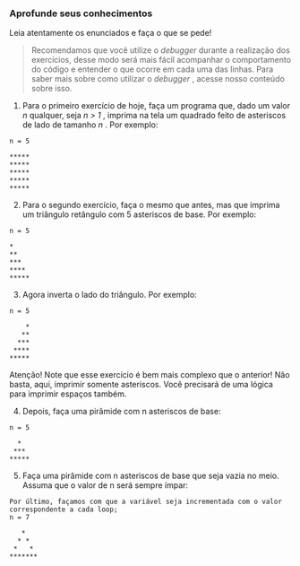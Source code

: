 ### Aprofunde seus conhecimentos

Leia atentamente os enunciados e faça o que se pede!

> Recomendamos que você utilize o *debugger* durante a realização dos exercícios, desse modo será mais fácil acompanhar o comportamento do código e entender o que ocorre em cada uma das linhas. Para saber mais sobre como utilizar o *debugger* , acesse nosso conteúdo sobre isso.

1. Para o primeiro exercício de hoje, faça um programa que, dado um valor *n* qualquer, seja *n > 1* , imprima na tela um quadrado feito de asteriscos de lado de tamanho *n* . Por exemplo:

```
n = 5

*****
*****
*****
*****
*****
```

2. Para o segundo exercício, faça o mesmo que antes, mas que imprima um triângulo retângulo com 5 asteriscos de base. Por exemplo:

```
n = 5

*
**
***
****
*****
```

3. Agora inverta o lado do triângulo. Por exemplo:

```
n = 5

    *
   **
  ***
 ****
*****
```
Atenção! Note que esse exercício é bem mais complexo que o anterior! Não basta, aqui, imprimir somente asteriscos. Você precisará de uma lógica para imprimir espaços também.

4. Depois, faça uma pirâmide com n asteriscos de base:

```
n = 5

  *
 ***
*****
```

5. Faça uma pirâmide com n asteriscos de base que seja vazia no meio. Assuma que o valor de n será sempre ímpar:

```
Por último, façamos com que a variável seja incrementada com o valor correspondente a cada loop;
n = 7

   *
  * *
 *   *
*******
```